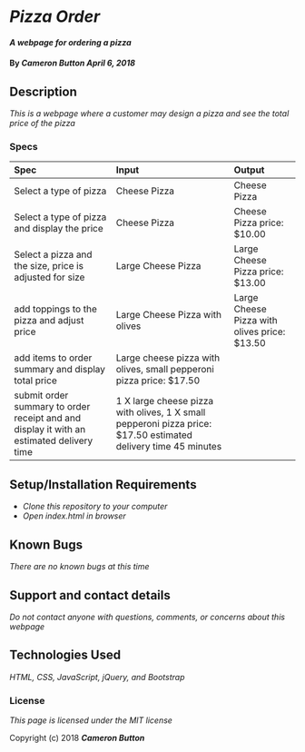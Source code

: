 # _Pizza Order_

#### _A webpage for ordering a pizza_

#### By _**Cameron Button April 6, 2018**_

## Description

_This is a webpage where a customer may design a pizza and see the total price of the pizza_

### Specs
| Spec | Input | Output |
| :-------------     | :------------- | :------------- |
| Select a type of pizza | Cheese Pizza | Cheese Pizza |
| Select a type of pizza and display the price | Cheese Pizza | Cheese Pizza price: $10.00 |
| Select a pizza and the size, price is adjusted for size | Large Cheese Pizza | Large Cheese Pizza price: $13.00 |
| add toppings to the pizza and adjust price | Large Cheese Pizza with olives | Large Cheese Pizza with olives price: $13.50 |
| add items to order summary and display total price | Large cheese pizza with olives, small pepperoni pizza price: $17.50 |
| submit order summary to order receipt and and display it with an estimated delivery time | 1 X large cheese pizza with olives, 1 X small pepperoni pizza price: $17.50 estimated delivery time 45 minutes |

## Setup/Installation Requirements

* _Clone this repository to your computer_
* _Open index.html in browser_


## Known Bugs

_There are no known bugs at this time_

## Support and contact details

_Do not contact anyone with questions, comments, or concerns about this webpage_

## Technologies Used

_HTML, CSS, JavaScript, jQuery, and Bootstrap_

### License

*This page is licensed under the MIT license*

Copyright (c) 2018 **_Cameron Button_**
